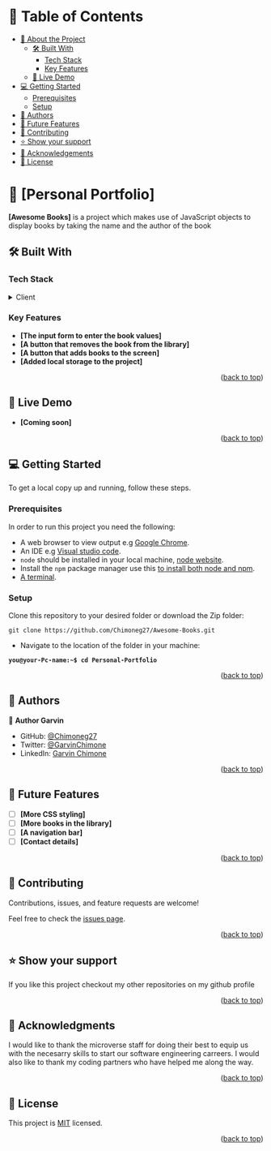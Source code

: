 # 📗 Table of Contents

- [📖 About the Project](#about-project)
  - [🛠 Built With](#built-with)
    - [Tech Stack](#tech-stack)
    - [Key Features](#key-features)
  - [🚀 Live Demo](#live-demo)
- [💻 Getting Started](#getting-started)
  - [Prerequisites](#prerequisites)
  - [Setup](#setup)
- [👥 Authors](#authors)
- [🔭 Future Features](#future-features)
- [🤝 Contributing](#contributing)
- [⭐️ Show your support](#support)
- [🙏 Acknowledgements](#acknowledgements)
- [📝 License](#license)

# 📖 [Personal Portfolio] <a name="about-project"></a>

**[Awesome Books]** is a project which makes use of JavaScript objects to display books by taking the name and the author of the book

## 🛠 Built With <a name="built-with"></a>

### Tech Stack <a name="tech-stack"></a>

<details>
  <summary>Client</summary>
  <ul>
    <li>CSS</li>
    <li>HTML</li>
    <li>Javascript</li>
  </ul>
</details>

### Key Features <a name="key-features"></a>

- **[The input form to enter the book values]**
- **[A button that removes the book from the library]**
- **[A button that adds books to the screen]**
- **[Added local storage to the project]**

<p align="right">(<a href="#readme-top">back to top</a>)</p>

## 🚀 Live Demo <a name="live-demo"></a>

- **[Coming soon]**

<p align="right">(<a href="#readme-top">back to top</a>)</p>

## 💻 Getting Started <a name="getting-started"></a>

To get a local copy up and running, follow these steps.

### Prerequisites

In order to run this project you need the following:

- A web browser to view output e.g [Google Chrome](https://www.google.com/chrome/).
- An IDE e.g [Visual studio code](https://code.visualstudio.com/).
- `node` should be installed in your local machine, [node website](https://nodejs.org/en/download/).
- Install the `npm` package manager use this [to install both node and npm](https://docs.npmjs.com/downloading-and-installing-node-js-and-npm).
- [A terminal](https://code.visualstudio.com/docs/terminal/basics).

### Setup

Clone this repository to your desired folder or download the Zip folder:

```
git clone https://github.com/Chimoneg27/Awesome-Books.git
```

- Navigate to the location of the folder in your machine:

**``you@your-Pc-name:~$ cd Personal-Portfolio``**
<p align="right">(<a href="#readme-top">back to top</a>)</p>

## 👥 Authors <a name="authors"></a>

👤 **Author Garvin**

- GitHub: [@Chimoneg27](https://github.com/Chimoneg27)
- Twitter: [@GarvinChimone](https://twitter.com/GarvinChimone)
- LinkedIn: [Garvin Chimone](https://www.linkedin.com/in/garvin-chimone-37208924a/)

<p align="right">(<a href="#readme-top">back to top</a>)</p>

## 🔭 Future Features <a name="future-features"></a>

- [ ] **[More CSS styling]**
- [ ] **[More books in the library]**
- [ ] **[A navigation bar]**
- [ ] **[Contact details]**

<p align="right">(<a href="#readme-top">back to top</a>)</p>

## 🤝 Contributing <a name="contributing"></a>

Contributions, issues, and feature requests are welcome!

Feel free to check the [issues page](../../issues/).

<p align="right">(<a href="#readme-top">back to top</a>)</p>

## ⭐️ Show your support <a name="support"></a>

If you like this project checkout my other repositories on my github profile

<p align="right">(<a href="#readme-top">back to top</a>)</p>

## 🙏 Acknowledgments <a name="acknowledgements"></a>

I would like to thank the microverse staff for doing their best to equip us with the necesarry skills to start our software engineering carreers. I would also like to thank my coding partners who have helped me along the way.

<p align="right">(<a href="#readme-top">back to top</a>)</p>

## 📝 License <a name="license"></a>

This project is [MIT](./LICENSE) licensed.

<p align="right">(<a href="#readme-top">back to top</a>)</p>